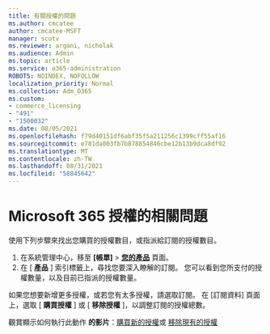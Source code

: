 ```yaml
---
title: 有關授權的問題
ms.author: cmcatee
author: cmcatee-MSFT
manager: scotv
ms.reviewer: argani, nicholak
ms.audience: Admin
ms.topic: article
ms.service: o365-administration
ROBOTS: NOINDEX, NOFOLLOW
localization_priority: Normal
ms.collection: Adm_O365
ms.custom:
- commerce_licensing
- "491"
- "1500032"
ms.date: 08/05/2021
ms.openlocfilehash: f79d40151df6abf35f5a211256c1399cff55af16
ms.sourcegitcommit: e781da003fb7b878854846cbe12b13b9dca8df92
ms.translationtype: MT
ms.contentlocale: zh-TW
ms.lasthandoff: 08/31/2021
ms.locfileid: "58845642"
---
```

# <a name="questions-about-your-microsoft-365-license"></a>Microsoft 365 授權的相關問題

使用下列步驟來找出您購買的授權數目，或指派給訂閱的授權數目。
  
1. 在系統管理中心，移至 **[帳單]** \> **[您的產品](https://go.microsoft.com/fwlink/p/?linkid=842054)** 頁面。
2. 在 [ **產品** ] 索引標籤上，尋找您要深入瞭解的訂閱。 您可以看到您所支付的授權數量，以及目前已指派的授權數量。

如果您想要新增更多授權，或若您有太多授權，請選取訂閱。 在 [訂閱資料] 頁面上，選取 [ **購買授權** ] 或 [ **移除授權** ]，以調整訂閱的授權總數。

觀賞顯示如何執行此動作 **的影片**：[購買新的授權](https://go.microsoft.com/fwlink/p/?linkid=2154857)或 [移除現有的授權](https://go.microsoft.com/fwlink/p/?linkid=2154938)